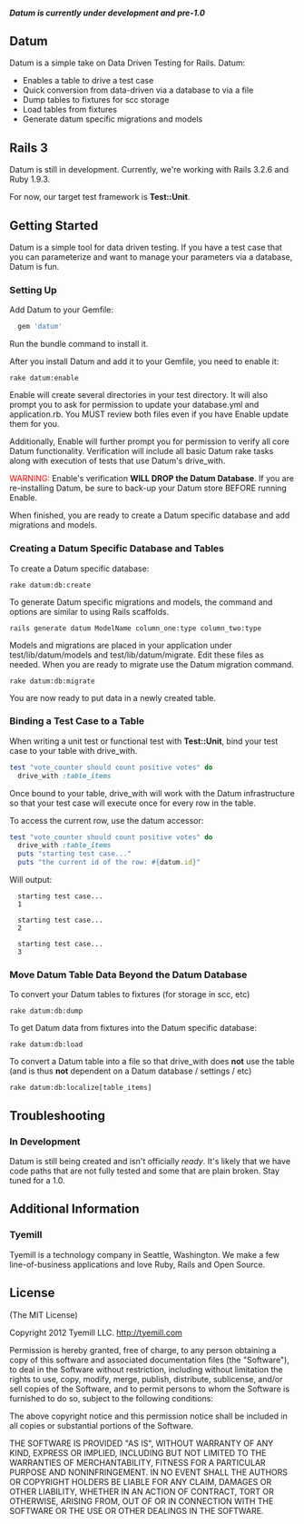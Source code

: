 ##### Datum is currently under development and pre-1.0

## Datum

Datum is a simple take on Data Driven Testing for Rails. Datum:

* Enables a table to drive a test case
* Quick conversion from data-driven via a database to via a file
* Dump tables to fixtures for scc storage
* Load tables from fixtures
* Generate datum specific migrations and models

## Rails 3

Datum is still in development. Currently, we're working with Rails 3.2.6 and Ruby 1.9.3. 

For now, our target test framework is <b>Test::Unit</b>.

## Getting Started

Datum is a simple tool for data driven testing. If you have a test case that you can parameterize and want to manage your parameters via a database, Datum is fun.

### Setting Up

Add Datum to your Gemfile:

```ruby
  gem 'datum'
```

Run the bundle command to install it.

After you install Datum and add it to your Gemfile, you need to enable it:

```console
rake datum:enable
```

Enable will create several directories in your test directory. It will also prompt you to ask for permission to update your database.yml and application.rb. You MUST review both files even if you have Enable update them for you.

Additionally, Enable will further prompt you for permission to verify all core Datum functionality. Verification will include all basic Datum rake tasks along with execution of tests that use Datum's drive_with. 

<span style="color: red;">WARNING:</span> Enable's verification <b>WILL DROP the Datum Database</b>. If you are re-installing Datum, be sure to back-up your Datum store BEFORE running Enable.

When finished, you are ready to create a Datum specific database and add migrations and models. 

### Creating a Datum Specific Database and Tables

To create a Datum specific database:

```console
rake datum:db:create
```

To generate Datum specific migrations and models, the command and options are similar to using Rails scaffolds.

```console
rails generate datum ModelName column_one:type column_two:type
```

Models and migrations are placed in your application under test/lib/datum/models and test/lib/datum/migrate. Edit these files as needed. When you are ready to migrate use the Datum migration command.

```console
rake datum:db:migrate
```

You are now ready to put data in a newly created table.

### Binding a Test Case to a Table

When writing a unit test or functional test with <b>Test::Unit</b>, bind your test case to your table with drive_with.

```ruby
test "vote_counter should count positive votes" do
  drive_with :table_items
```

Once bound to your table, drive_with will work with the Datum infrastructure so that your test case will execute once for every row in the table.

To access the current row, use the datum accessor:

```ruby
test "vote_counter should count positive votes" do
  drive_with :table_items
  puts "starting test case..."
  puts "the current id of the row: #{datum.id}"
```

Will output:

```console
  starting test case...
  1
  
  starting test case...
  2
  
  starting test case...
  3
```
### Move Datum Table Data Beyond the Datum Database

To convert your Datum tables to fixtures (for storage in scc, etc)

```console
rake datum:db:dump
```

To get Datum data from fixtures into the Datum specific database:

```console
rake datum:db:load
```

To convert a Datum table into a file so that drive_with does <b>not</b> use the table (and is thus <b>not</b> dependent on a Datum database / settings / etc) 

```console
rake datum:db:localize[table_items]
```

## Troubleshooting

### In Development
Datum is still being created and isn't officially *ready*. It's likely that we have code paths that are not fully tested and some that are plain broken. Stay tuned for a 1.0.

## Additional Information

### Tyemill
Tyemill is a technology company in Seattle, Washington. We make a few line-of-business applications and love Ruby, Rails and Open Source.

## License
(The MIT License)

Copyright 2012 Tyemill LLC. http://tyemill.com

Permission is hereby granted, free of charge, to any person obtaining a copy of this software and associated documentation files (the "Software"), to deal in the Software without restriction, including without limitation the rights to use, copy, modify, merge, publish, distribute, sublicense, and/or sell copies of the Software, and to permit persons to whom the Software is furnished to do so, subject to the following conditions:

The above copyright notice and this permission notice shall be included in all copies or substantial portions of the Software.

THE SOFTWARE IS PROVIDED "AS IS", WITHOUT WARRANTY OF ANY KIND, EXPRESS OR IMPLIED, INCLUDING BUT NOT LIMITED TO THE WARRANTIES OF MERCHANTABILITY, FITNESS FOR A PARTICULAR PURPOSE AND NONINFRINGEMENT. IN NO EVENT SHALL THE AUTHORS OR COPYRIGHT HOLDERS BE LIABLE FOR ANY CLAIM, DAMAGES OR OTHER LIABILITY, WHETHER IN AN ACTION OF CONTRACT, TORT OR OTHERWISE, ARISING FROM, OUT OF OR IN CONNECTION WITH THE SOFTWARE OR THE USE OR OTHER DEALINGS IN THE SOFTWARE.